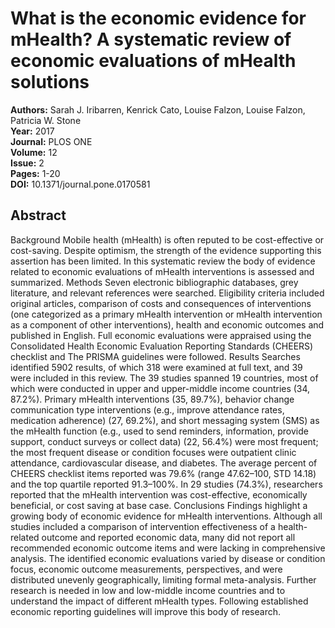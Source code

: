 # What is the economic evidence for mHealth? A systematic review of economic evaluations of mHealth solutions

**Authors:** Sarah J. Iribarren, Kenrick Cato, Louise Falzon, Louise Falzon, Patricia W. Stone  
**Year:** 2017  
**Journal:** PLOS ONE  
**Volume:** 12  
**Issue:** 2  
**Pages:** 1-20  
**DOI:** 10.1371/journal.pone.0170581  

## Abstract
Background Mobile health (mHealth) is often reputed to be cost-effective or cost-saving. Despite optimism, the strength of the evidence supporting this assertion has been limited. In this systematic review the body of evidence related to economic evaluations of mHealth interventions is assessed and summarized.   Methods Seven electronic bibliographic databases, grey literature, and relevant references were searched. Eligibility criteria included original articles, comparison of costs and consequences of interventions (one categorized as a primary mHealth intervention or mHealth intervention as a component of other interventions), health and economic outcomes and published in English. Full economic evaluations were appraised using the Consolidated Health Economic Evaluation Reporting Standards (CHEERS) checklist and The PRISMA guidelines were followed.   Results Searches identified 5902 results, of which 318 were examined at full text, and 39 were included in this review. The 39 studies spanned 19 countries, most of which were conducted in upper and upper-middle income countries (34, 87.2%). Primary mHealth interventions (35, 89.7%), behavior change communication type interventions (e.g., improve attendance rates, medication adherence) (27, 69.2%), and short messaging system (SMS) as the mHealth function (e.g., used to send reminders, information, provide support, conduct surveys or collect data) (22, 56.4%) were most frequent; the most frequent disease or condition focuses were outpatient clinic attendance, cardiovascular disease, and diabetes. The average percent of CHEERS checklist items reported was 79.6% (range 47.62–100, STD 14.18) and the top quartile reported 91.3–100%. In 29 studies (74.3%), researchers reported that the mHealth intervention was cost-effective, economically beneficial, or cost saving at base case.   Conclusions Findings highlight a growing body of economic evidence for mHealth interventions. Although all studies included a comparison of intervention effectiveness of a health-related outcome and reported economic data, many did not report all recommended economic outcome items and were lacking in comprehensive analysis. The identified economic evaluations varied by disease or condition focus, economic outcome measurements, perspectives, and were distributed unevenly geographically, limiting formal meta-analysis. Further research is needed in low and low-middle income countries and to understand the impact of different mHealth types. Following established economic reporting guidelines will improve this body of research.

